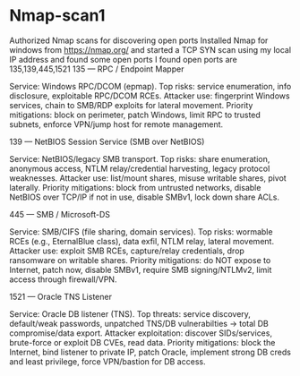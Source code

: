 # Nmap-scan1
Authorized Nmap scans for discovering open ports
Installed Nmap for windows from https://nmap.org/ and started a TCP SYN scan using my local IP address and found some open ports
I found open ports are 135,139,445,1521
135 — RPC / Endpoint Mapper

Service: Windows RPC/DCOM (epmap).
Top risks: service enumeration, info disclosure, exploitable RPC/DCOM RCEs.
Attacker use: fingerprint Windows services, chain to SMB/RDP exploits for lateral movement.
Priority mitigations: block on perimeter, patch Windows, limit RPC to trusted subnets, enforce VPN/jump host for remote management.

139 — NetBIOS Session Service (SMB over NetBIOS)

Service: NetBIOS/legacy SMB transport.
Top risks: share enumeration, anonymous access, NTLM relay/credential harvesting, legacy protocol weaknesses.
Attacker use: list/mount shares, misuse writable shares, pivot laterally.
Priority mitigations: block from untrusted networks, disable NetBIOS over TCP/IP if not in use, disable SMBv1, lock down share ACLs.

445 — SMB / Microsoft-DS

Service: SMB/CIFS (file sharing, domain services).
Top risks: wormable RCEs (e.g., EternalBlue class), data exfil, NTLM relay, lateral movement.
Attacker use: exploit SMB RCEs, capture/relay credentials, drop ransomware on writable shares.
Priority mitigations: do NOT expose to Internet, patch now, disable SMBv1, require SMB signing/NTLMv2, limit access through firewall/VPN.

1521 — Oracle TNS Listener

Service: Oracle DB listener (TNS).
Top threats: service discovery, default/weak passwords, unpatched TNS/DB vulnerabilties → total DB compromise/data export.
Attacker exploitation: discover SIDs/services, brute-force or exploit DB CVEs, read data.
Priority mitigations: block the Internet, bind listener to private IP, patch Oracle, implement strong DB creds and least privilege, force VPN/bastion for DB access.
